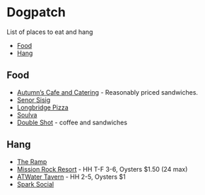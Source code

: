 # Dogpatch
List of places to eat and hang
- [Food](#food)
- [Hang](#hang)

## Food
- [Autumn’s Cafe and Catering](https://maps.app.goo.gl/GGS1uqwd1Y79LqN48) - Reasonably priced sandwiches. 
- [Senor Sisig](https://maps.app.goo.gl/M7x5YpP2M9Tt3BCMA)
- [Longbridge Pizza](https://www.google.com/maps?q=longbridge)
- [Soulva](https://maps.app.goo.gl/Bns7Uo7vfCYECrvQ6)
- [Double Shot](https://maps.app.goo.gl/gY6pgadPGeVX3DQj6) - coffee and sandwiches

## Hang
- [The Ramp](https://www.google.com/maps/place/The+Ramp+Restaurant/@37.7640885,-122.3897718,17z/data=!3m1!4b1!4m6!3m5!1s0x808f7fc7075d7a5d:0xda64c5a14e437ab6!8m2!3d37.7640885!4d-122.3871969!16s%2Fm%2F01zp43_?entry=ttu&g_ep=EgoyMDI1MTAxNC4wIKXMDSoASAFQAw%3D%3D)
- [Mission Rock Resort](https://www.google.com/maps/place/Mission+Rock+Resort/@37.7654892,-122.3891428,17z/data=!3m1!4b1!4m6!3m5!1s0x808f7fc702a627af:0x37e8f38c00ab4beb!8m2!3d37.765485!4d-122.3865679!16s%2Fg%2F1yl478syq?entry=ttu&g_ep=EgoyMDI1MTAxNC4wIKXMDSoASAFQAw%3D%3D) - HH T-F 3-6, Oysters $1.50 (24 max)
- [ATWater Tavern](https://www.google.com/maps?q=Atwater%20Tavern) - HH 2-5, Oysters $1
- [Spark Social](https://www.google.com/maps/place/SPARK+Social+SF/@37.7707835,-122.394011,17z/data=!3m1!4b1!4m6!3m5!1s0x808f7fcfddddc751:0xb5383aac2dbd7b2a!8m2!3d37.7707793!4d-122.3914307!16s%2Fg%2F11bztgrft7?entry=ttu&g_ep=EgoyMDI1MTAxNC4wIKXMDSoASAFQAw%3D%3D)
